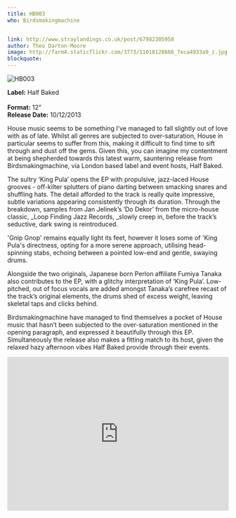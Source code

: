```yaml
---
title: HB003
who: Birdsmakingmachine


link: http://www.straylandings.co.uk/post/67982305958
author: Theo Darton-Moore
image: http://farm4.staticflickr.com/3773/11018128666_7eca4933a9_z.jpg
blockquote:
---
```


![HB003](http://farm3.staticflickr.com/2861/11018203034_1583b1005b_t.jpg)

**Label:** Half Baked  
<br>**Format:** 12”
<br>**Release Date:** 10/12/2013

House music seems to be something I’ve managed to fall slightly out of love with as of late. Whilst all genres are subjected to over-saturation, House in particular seems to suffer from this, making it difficult to find time to sift through and dust off the gems. Given this, you can imagine my contentment at being shepherded towards this latest warm, sauntering release from Birdsmakingmachine, via London based label and event hosts, Half Baked.

The sultry ‘King Pula’ opens the EP with propulsive, jazz-laced House grooves - off-kilter splutters of piano darting between smacking snares and shuffling hats. The detail afforded to the track is really quite impressive, subtle variations appearing consistently through its duration. Through the breakdown, samples from Jan Jelinek’s ‘Do Dekor’ from the micro-house classic, _Loop Finding Jazz Records, _slowly creep in, before the track’s seductive, dark swing is reintroduced.

'Gnip Gnop' remains equally light its feet, however it loses some of 'King Pula's directness, opting for a more serene approach, utilising head-spinning stabs, echoing between a pointed low-end and gentle, swaying drums.

Alongside the two originals, Japanese born Perlon affiliate Fumiya Tanaka also contributes to the EP, with a glitchy interpretation of ‘King Pula’. Low-pitched, out of focus vocals are added amongst Tanaka’s carefree recast of the track’s original elements, the drums shed of excess weight, leaving skeletal taps and clicks behind.

Birdsmakingmachine have managed to find themselves a pocket of House music that hasn’t been subjected to the over-saturation mentioned in the opening paragraph, and expressed it beautifully through this EP. Simultaneously the release also makes a fitting match to its host, given the relaxed hazy afternoon vibes Half Baked provide through their events.

<iframe frameborder="no" height="350" scrolling="no" src="https://w.soundcloud.com/player/?url=https%3A//api.soundcloud.com/playlists/14123661" width="100%"></iframe>